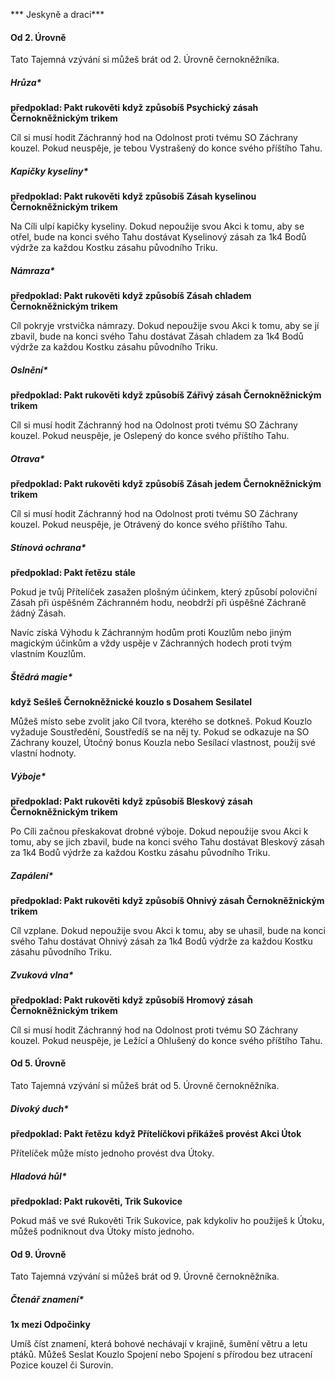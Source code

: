 
*** Jeskyně a draci***


#### Od 2. Úrovně

Tato Tajemná vzývání si můžeš brát od 2. Úrovně černokněžníka.

##### Hrůza\*

**předpoklad: Pakt rukověti**
**když způsobíš Psychický zásah Černokněžnickým trikem**

Cíl si musí hodit Záchranný hod na Odolnost proti tvému SO Záchrany kouzel. Pokud neuspěje, je tebou Vystrašený do konce svého příštího Tahu.

##### Kapičky kyseliny\*

**předpoklad: Pakt rukověti**
**když způsobíš Zásah kyselinou Černokněžnickým trikem**

Na Cíli ulpí kapičky kyseliny. Dokud nepoužije svou Akci k tomu, aby se otřel, bude na konci svého Tahu dostávat Kyselinový zásah za 1k4 Bodů výdrže za každou Kostku zásahu původního Triku.

##### Námraza\*

**předpoklad: Pakt rukověti**
**když způsobíš Zásah chladem Černokněžnickým trikem**

Cíl pokryje vrstvička námrazy. Dokud nepoužije svou Akci k tomu, aby se jí zbavil, bude na konci svého Tahu dostávat Zásah chladem za 1k4 Bodů výdrže za každou Kostku zásahu původního Triku.

##### Oslnění\*

**předpoklad: Pakt rukověti**
**když způsobíš Zářivý zásah Černokněžnickým trikem**

Cíl si musí hodit Záchranný hod na Odolnost proti tvému SO Záchrany kouzel. Pokud neuspěje, je Oslepený do konce svého příštího Tahu.

##### Otrava\*

**předpoklad: Pakt rukověti**
**když způsobíš Zásah jedem Černokněžnickým trikem**

Cíl si musí hodit Záchranný hod na Odolnost proti tvému SO Záchrany kouzel. Pokud neuspěje, je Otrávený do konce svého příštího Tahu.

##### Stínová ochrana\*

**předpoklad: Pakt řetězu**
**stále**

Pokud je tvůj Přítelíček zasažen plošným účinkem, který způsobí poloviční Zásah při úspěšném Záchranném hodu, neobdrží při úspěšné Záchraně žádný Zásah.

Navíc získá Výhodu k Záchranným hodům proti Kouzlům nebo jiným magickým účinkům a vždy uspěje v Záchranných hodech proti tvým vlastním Kouzlům.

##### Štědrá magie\*

**když Sešleš Černokněžnické kouzlo s Dosahem Sesilatel**

Můžeš místo sebe zvolit jako Cíl tvora, kterého se dotkneš. Pokud Kouzlo vyžaduje Soustředění, Soustředíš se na něj ty. Pokud se odkazuje na SO Záchrany kouzel, Útočný bonus Kouzla nebo Sesílací vlastnost, použij své vlastní hodnoty.

##### Výboje\*

**předpoklad: Pakt rukověti**
**když způsobíš Bleskový zásah Černokněžnickým trikem**

Po Cíli začnou přeskakovat drobné výboje. Dokud nepoužije svou Akci k tomu, aby se jich zbavil, bude na konci svého Tahu dostávat Bleskový zásah za 1k4 Bodů výdrže za každou Kostku zásahu původního Triku.

##### Zapálení\*

**předpoklad: Pakt rukověti**
**když způsobíš Ohnivý zásah Černokněžnickým trikem**

Cíl vzplane. Dokud nepoužije svou Akci k tomu, aby se uhasil, bude na konci svého Tahu dostávat Ohnivý zásah za 1k4 Bodů výdrže za každou Kostku zásahu původního Triku.

##### Zvuková vlna\*

**předpoklad: Pakt rukověti**
**když způsobíš Hromový zásah Černokněžnickým trikem**

Cíl si musí hodit Záchranný hod na Odolnost proti tvému SO Záchrany kouzel. Pokud neuspěje, je Ležící a Ohlušený do konce svého příštího Tahu.

#### Od 5. Úrovně

Tato Tajemná vzývání si můžeš brát od 5. Úrovně černokněžníka.

##### Divoký duch\*

**předpoklad: Pakt řetězu**
**když Přítelíčkovi přikážeš provést Akci Útok**

Přítelíček může místo jednoho provést dva Útoky.

##### Hladová hůl\*

**předpoklad: Pakt rukověti, Trik Sukovice**

Pokud máš ve své Rukověti Trik Sukovice, pak kdykoliv ho použiješ k Útoku, můžeš podniknout dva Útoky místo jednoho.

#### Od 9. Úrovně

Tato Tajemná vzývání si můžeš brát od 9. Úrovně černokněžníka.

##### Čtenář znamení\*

**1x mezi Odpočinky**

Umíš číst znamení, která bohové nechávají v krajině, šumění větru a letu ptáků. Můžeš Seslat Kouzlo Spojení nebo Spojení s přírodou bez utracení Pozice kouzel či Surovin.


